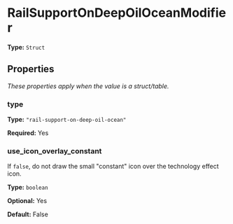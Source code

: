 # RailSupportOnDeepOilOceanModifier

**Type:** `Struct`

## Properties

*These properties apply when the value is a struct/table.*

### type

**Type:** `"rail-support-on-deep-oil-ocean"`

**Required:** Yes

### use_icon_overlay_constant

If `false`, do not draw the small "constant" icon over the technology effect icon.

**Type:** `boolean`

**Optional:** Yes

**Default:** False

